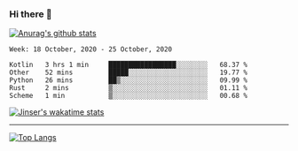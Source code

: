 ### Hi there 👋

[![Anurag's github stats](https://github-readme-stats.vercel.app/api?username=jinserrr&show_icons=true)](https://github.com/anuraghazra/github-readme-stats)


<!--START_SECTION:waka-->
```text
Week: 18 October, 2020 - 25 October, 2020

Kotlin   3 hrs 1 min     █████████████████░░░░░░░░   68.37 % 
Other    52 mins         █████░░░░░░░░░░░░░░░░░░░░   19.77 % 
Python   26 mins         ██▒░░░░░░░░░░░░░░░░░░░░░░   09.99 % 
Rust     2 mins          ▒░░░░░░░░░░░░░░░░░░░░░░░░   01.11 % 
Scheme   1 min           ▒░░░░░░░░░░░░░░░░░░░░░░░░   00.68 % 
```
<!--END_SECTION:waka-->

[![Jinser's wakatime stats](https://github-readme-stats.vercel.app/api/wakatime?username=jinser)](https://github.com/anuraghazra/github-readme-stats)

***

[![Top Langs](https://github-readme-stats.vercel.app/api/top-langs/?username=jinserrr)](https://github.com/anuraghazra/github-readme-stats)

